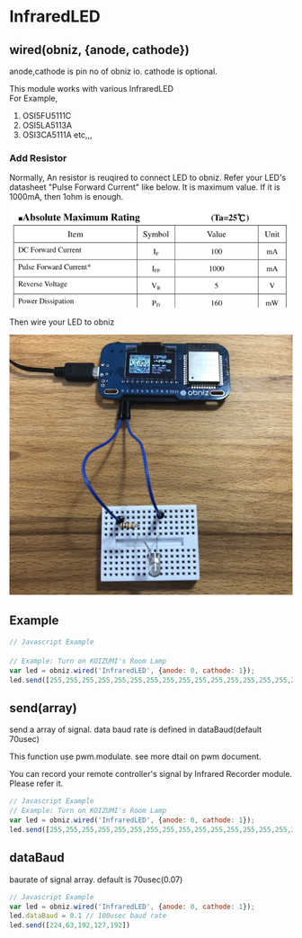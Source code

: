 # InfraredLED

## wired(obniz, {anode, cathode})

anode,cathode is pin no of obniz io.
cathode is optional.

This module works with various InfraredLED  
For Example,

1. OSI5FU5111C
2. OSI5LA5113A
3. OSI3CA5111A etc,,,

### Add Resistor

Normally, An resistor is reuqired to connect LED to obniz.
Refer your LED's datasheet "Pulse Forward Current" like below. It is maximum value.
If it is 1000mA, then 1ohm is enough.
![](./fvid.png)

Then wire your LED to obniz 


![](./wired.jpg)

## Example

```Javascript
// Javascript Example

// Example: Turn on KOIZUMI's Room Lamp
var led = obniz.wired('InfraredLED', {anode: 0, cathode: 1});
led.send([255,255,255,255,255,255,255,255,255,255,255,255,255,255,255,248,0,0,0,0,0,0,0,63,224,63,192,127,192,63,192,127,192,127,128,127,128,255,128,0,0,127,128,127,128,0,0,127,224,0,0,127,192,0,0,63,192,63,192,0,0,127,224,0,0,63,224,63,224,0,0,63,224,63,224,63,224,63,192,127,192,127,192,127,192,127,192,127,128,0,0,127,192,0,0,127,192,0,0,63,192,0,0,63,224,0,0,31,224,0,0,31,240,0,0,31,248,0])
```

## send(array)
send a array of signal.
data baud rate is defined in dataBaud(default 70usec)

This function use pwm.modulate. see more dtail on pwm document.

You can record your remote controller's signal by Infrared Recorder module. Please refer it.

```Javascript
// Javascript Example
// Example: Turn on KOIZUMI's Room Lamp
var led = obniz.wired('InfraredLED', {anode: 0, cathode: 1});
led.send([255,255,255,255,255,255,255,255,255,255,255,255,255,255,255,248,0,0,0,0,0,0,0,63,224,63,192,127,192,63,192,127,192,127,128,127,128,255,128,0,0,127,128,127,128,0,0,127,224,0,0,127,192,0,0,63,192,63,192,0,0,127,224,0,0,63,224,63,224,0,0,63,224,63,224,63,224,63,192,127,192,127,192,127,192,127,192,127,128,0,0,127,192,0,0,127,192,0,0,63,192,0,0,63,224,0,0,31,224,0,0,31,240,0,0,31,248,0])
```

## dataBaud
baurate of signal array.
default is 70usec(0.07)

```Javascript
// Javascript Example
var led = obniz.wired('InfraredLED', {anode: 0, cathode: 1});
led.dataBaud = 0.1 // 100usec baud rate
led.send([224,63,192,127,192])
```